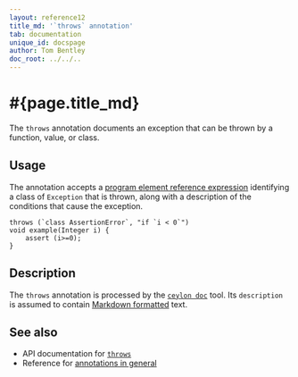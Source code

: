 ```yaml
---
layout: reference12
title_md: '`throws` annotation'
tab: documentation
unique_id: docspage
author: Tom Bentley
doc_root: ../../..
---
```


# #{page.title_md}

The `throws` annotation documents an exception that can be thrown by a
function, value, or class. 

## Usage

The annotation accepts a [program element reference 
expression](/documentation/current/tour/annotations/#the_metamodel)
identifying a class of `Exception` that is thrown, along with a
description of the conditions that cause the exception.

<!-- try: -->
    throws (`class AssertionError`, "if `i < 0`")
    void example(Integer i) {
        assert (i>=0);
    }


## Description

The `throws` annotation is processed by the 
[`ceylon doc`](#{site.urls.ceylon_tool_current}/ceylon-doc.html) tool. 
Its `description` is assumed to contain [Markdown formatted](../markdown/) text.

## See also

* API documentation for [`throws`](#{site.urls.apidoc_1_2}/index.html#throws)
* Reference for [annotations in general](../../structure/annotation/)


